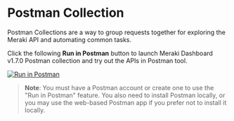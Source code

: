 # Postman Collection

Postman Collections are a way to group requests together for exploring the Meraki API and automating common tasks. 

Click the following **Run in Postman** button to launch Meraki Dashboard v1.7.0 Postman collection and try out the APIs in Postman tool.

[![Run in Postman](https://run.pstmn.io/button.svg)](https://www.postman.com/v1/backend/redirect?type=collection&id=382059-4fbe78e1-0915-4ca9-a9ee-ecf45e4db45c&entityId=55346&publisherType=team&publisherId=11003)

>**Note**: You must have a Postman account or create one to use the "Run in Postman" feature. You also need to install Postman locally, or you may use the web-based Postman app if you prefer not to install it locally.
